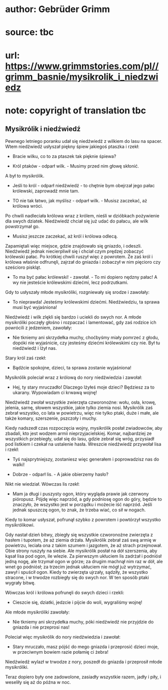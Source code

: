 # author: Gebrüder Grimm
# source: tbc
# url: https://www.grimmstories.com/pl//grimm_basnie/mysikrolik_i_niedzwiedz
# note: copyright of translation tbc

## Mysikrólik i niedźwiedź 

Pewnego letniego poranku udał się niedźwiedź z wilkiem do lasu na
spacer. Wtem niedźwiedź usłyszał piękny śpiew jakiegoś ptaszka i rzekł:

- Bracie wilku, co to za ptaszek tak pięknie śpiewa?

- Król ptaków - odparł wilk. - Musimy przed nim głowę skłonić.

A był to mysikrólik.

- Jeśli to król - odparł niedźwiedź - to chętnie bym obejrzał jego
pałac królewski, zaprowadź mnie tam.

- TO nie tak łatwo, jak myślisz - odparł wilk. - Musisz zaczekać, aż
królowa wróci.

Po chwili nadleciała królowa wraz z królem, nieśli w dzióbkach
pożywienie dla swych dziatek. Niedźwiedź chciał się już udać do pałacu,
ale wilk powstrzymał go.

- Musisz jeszcze zaczekać, aż król i królowa odlecą.

Zapamiętali więc miejsce, gdzie znajdowało się gniazdo, i odeszli.
Niedźwiedź jednak niecierpliwił się i chciał czym prędzej zobaczyć
królewski pałac. Po krótkiej chwili ruszył więc z powrotem. Że zaś król
i królowa właśnie odfrunęli, zajrzał do gniazda i zobaczył w nim
pięcioro czy sześcioro piskląt.

- To ma być pałac królewski! - zawołał. - To mi dopiero nędzny pałac! A
wy nie jesteście królewskimi dziećmi, lecz podrzutkami.

Gdy to usłyszały młode mysikróliki, rozgniewały się srodze i zawołały:

- To nieprawda! Jesteśmy królewskimi dziećmi. Niedźwiedziu, ta sprawa
musi być wyjaśniona!

Niedźwiedź i wilk zlękli się bardzo i uciekli do swych nor. A młode
mysikróliki poczęły głośno i rozpaczać i lamentować, gdy zaś rodzice ich
powrócili z jedzeniem, zawołały:

- Nie tkniemy ani skrzydełka muchy, choćbyśmy miały pomrzeć z głodu,
dopóki nie wyjaśnicie, czy jesteśmy dziećmi królewskimi czy nie. Był tu
niedźwiedź i lżył nas.

Stary król zaś rzekł:

- Bądźcie spokojne, dzieci, ta sprawa zostanie wyjaśniona!

Mysikrólik poleciał wraz z królową do nory niedźwiedzia i zawołał:

- Hej, ty stary mruczadło! Dlaczego lżyłeś moje dzieci? Będziesz za to
ukarany. Wypowiadam ci krwawą wojnę!

Niedźwiedź zwołał wszystkie zwierzęta czworonożne: wołu, osła, krowę,
jelenia, sarnę, słowem wszystkie, jakie tylko ziemia nosi. Mysikrólik
zaś zebrał wszystko, co lata w powietrzu, więc nie tylko ptaki, duże i
małe, ale także komary, szerszenie, pszczoły i muchy.

Kiedy nadszedł czas rozpoczęcia wojny, mysikrólik posłał zwiadowców, aby
zbadali, kto jest wodzem armii nieprzyjacielskiej. Komar, najbardziej ze
wszystkich przebiegły, udał się do lasu, gdzie zebrał się wróg,
przysiadł pod listkiem i czekał na ustalenie hasła. Wreszcie niedźwiedź
przywołał lisa i rzekł:

- Tyś najsprytniejszy, zostaniesz więc generałem i poprowadzisz nas do
walki!

- Dobrze - odparł lis. - A jakie obierzemy hasło?

Nikt nie wiedział. Wówczas lis rzekł:

- Mam ja długi i puszysty ogon, który wygląda prawie jak czerwony
pióropusz. Pójdę więc naprzód, a gdy podniosę ogon do góry, będzie to
znaczyło, że wszystko jest w porządku i możecie iść naprzód. Jeśli
jednak spuszczę ogon, to znak, że trzeba wiać, co sił w nogach.

Kiedy to komar usłyszał, pofrunął szybko z powrotem i powtórzył wszystko
mysikrólikowi.

Gdy nastał dzień bitwy, zbiegły się wszystkie czworonożne zwierzęta z
hasłem i tupotem, że aż ziemia drżała. Mysikrólik zebrał zaś swą armię w
powietrzu, leciała ona z takim szumem i jazgotem, że aż strach
przejmował. Obie strony ruszyły na siebie. Ale mysikrólik posłał na dół
szerszenia, aby kąsał lisa pod ogon, ile wlezie. Za pierwszym ukłuciem
lis zadrżał i podniósł jedną nogę, ale trzymał ogon w górze; za drugim
machnął nim raz w dół, ale wnet go podniósł; za trzecim jednak ukłuciem
nie mógł już wytrzymać, zawył i spuścił ogon. Kiedy to zwierzęta
ujrzały, sądziły, że wszystko stracone, i w trwodze rozbiegły się do
swych nor. W ten sposób ptaki wygrały bitwę.

Wówczas król i królowa pofrunęli do swych dzieci i rzekli:

- Cieszcie się, dziatki, jedzcie i pijcie do woli, wygraliśmy wojnę!

Ale młode mysikróliki zawołały:

- Nie tkniemy ani skrzydełka muchy, póki niedźwiedź nie przyjdzie do
gniazda i nie przeprosi nas!

Poleciał więc mysikrólik do nory niedźwiedzia i zawołał:

- Stary mruczało, masz pójść do mego gniazda i przeprosić dzieci moje,
w przeciwnym bowiem razie połamię ci żebra!

Niedźwiedź wylazł w trwodze z nory, poszedł do gniazda i przeprosił
młode mysikróliki.

Teraz dopiero były one zadowolone, zasiadły wszystkie razem, jadły i
piły, i weseliły się aż do późna w noc.
